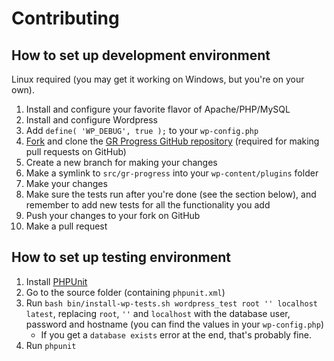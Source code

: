 Contributing
============

How to set up development environment
-------------------------------------

Linux required (you may get it working on Windows, but you're on your own).

1. Install and configure your favorite flavor of Apache/PHP/MySQL
2. Install and configure Wordpress
3. Add `define( 'WP_DEBUG', true );` to your `wp-config.php`
4. [Fork](https://github.com/cmeeren/gr-progress/fork) and clone the
   [GR Progress GitHub repository](https://github.com/cmeeren/gr-progress)
   (required for making pull requests on GitHub)
5. Create a new branch for making your changes
6. Make a symlink to `src/gr-progress` into your `wp-content/plugins` folder
7. Make your changes
8. Make sure the tests run after you're done (see the section below), and remember
   to add new tests for all the functionality you add
9. Push your changes to your fork on GitHub
10. Make a pull request

How to set up testing environment
---------------------------------

1. Install [PHPUnit](https://phpunit.de)
2. Go to the source folder (containing `phpunit.xml`)
3. Run `bash bin/install-wp-tests.sh wordpress_test root '' localhost latest`, replacing `root`, `''` and `localhost`
   with the database user, password and hostname (you can find the values in your `wp-config.php`)
   * If you get a `database exists` error at the end, that's probably fine.
4. Run `phpunit`
